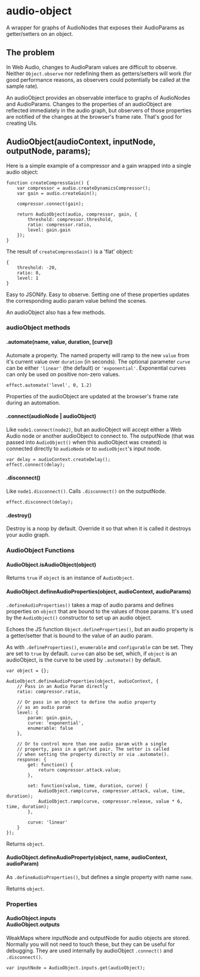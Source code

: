 # audio-object
A wrapper for graphs of AudioNodes that exposes their AudioParams as
getter/setters on an object.

## The problem

In Web Audio, changes to AudioParam values are difficult to observe.
Neither <code>Object.observe</code> nor redefining them as getters/setters will
work (for good performance reasons, as observers could potentially be called
at the sample rate).

An audioObject provides an observable interface to graphs of AudioNodes and
AudioParams. Changes to the properties of an audioObject are reflected
immediately in the audio graph, but observers of those properties are notified
of the changes at the browser's frame rate. That's good for creating UIs.

## AudioObject(audioContext, inputNode, outputNode, params);

Here is a simple example of a compressor and a gain wrapped into a single
audio object:

    function createCompressGain() {
        var compressor = audio.createDynamicsCompressor();
        var gain = audio.createGain();

        compressor.connect(gain);

        return AudioObject(audio, compressor, gain, {
            threshold: compressor.threshold,
            ratio: compressor.ratio,
            level: gain.gain
        });
    }

The result of <code>createCompressGain()</code> is a 'flat' object:

    {
        threshold: -20,
        ratio: 8,
        level: 1
    }

Easy to JSONify. Easy to observe. Setting one of these properties updates the
corresponding audio param value behind the scenes.

An audioObject also has a few methods.

### audioObject methods

#### .automate(name, value, duration, [curve])

Automate a property. The named property will ramp to the new <code>value</code>
from it's current value over <code>duration</code> (in seconds). The optional
parameter <code>curve</code> can be either <code>'linear'</code> (the default) or
<code>'exponential'</code>. Exponential curves can only be used on positive
non-zero values.

    effect.automate('level', 0, 1.2)

Properties of the audioObject are updated at the browser's frame rate during an
automation.

#### .connect(audioNode | audioObject)

Like <code>node1.connect(node2)</code>, but an audioObject will accept either
a Web Audio node or another audioObject to connect to. The outputNode (that was
passed into <code>AudioObject()</code> when this audioObject was created) is
connected directly to <code>audioNode</code> or to <code>audioObject</code>'s input
node.

    var delay = audioContext.createDelay();
    effect.connect(delay);

#### .disconnect()

Like <code>node1.disconnect()</code>. Calls <code>.disconnect()</code> on the
outputNode.

    effect.disconnect(delay);

#### .destroy()

Destroy is a noop by default. Override it so that when it is called it destroys
your audio graph.

### AudioObject Functions

#### AudioObject.isAudioObject(object)

Returns <code>true</code> if <code>object</code> is an instance of <code>AudioObject</code>.

#### AudioObject.defineAudioProperties(object, audioContext, audioParams)

<code>.defineAudioProperties()</code> takes a map of audio params and defines
properties on <code>object</code> that are bound to the values of those params.
It's used by the <code>AudioObject()</code> constructor to set up an audio
object.

Echoes the JS function <code>Object.defineProperties()</code>, but an audio
property is a getter/setter that is bound to the value of an audio
param.

As with <code>.defineProperties()</code>, <code>enumerable</code> and
<code>configurable</code> can be set. They are set to <code>true</code> by
default. <code>curve</code> can also be set, which, if <code>object</code> is an
audioObject, is the curve to be used by <code>.automate()</code> by default.

    var object = {};

    AudioObject.defineAudioProperties(object, audioContext, {
        // Pass in an Audio Param directly
        ratio: compressor.ratio,

        // Or pass in an object to define the audio property
        // as an audio param
        level: {
            param: gain.gain,
            curve: 'exponential',
            enumerable: false
        },

        // Or to control more than one audio param with a single
        // property, pass in a get/set pair. The setter is called
        // when setting the property directly or via .automate().
        response: {
            get: function() {
                return compressor.attack.value;
            },

            set: function(value, time, duration, curve) {
                AudioObject.ramp(curve, compressor.attack, value, time, duration);
                AudioObject.ramp(curve, compressor.release, value * 6, time, duration);
            },

            curve: 'linear'
        }
    });

Returns <code>object</code>.

#### AudioObject.defineAudioProperty(object, name, audioContext, audioParam)

As <code>.defineAudioProperties()</code>, but defines a single property with
name <code>name</code>.

Returns <code>object</code>.

### Properties

#### AudioObject.inputs<br/>AudioObject.outputs

WeakMaps where inputNode and outputNode for audio objects are stored. Normally
you will not need to touch these, but they can be useful for debugging. They are
used internally by audioObject <code>.connect()</code> and
<code>.disconnect()</code>.

    var inputNode = AudioObject.inputs.get(audioObject);